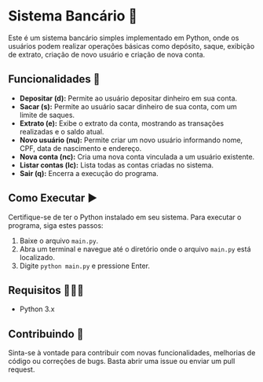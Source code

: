 # Sistema Bancário 🏦

Este é um sistema bancário simples implementado em Python, onde os usuários podem realizar operações básicas como depósito, saque, exibição de extrato, criação de novo usuário e criação de nova conta.

## Funcionalidades 🎯

- **Depositar (d):** Permite ao usuário depositar dinheiro em sua conta.
- **Sacar (s):** Permite ao usuário sacar dinheiro de sua conta, com um limite de saques.
- **Extrato (e):** Exibe o extrato da conta, mostrando as transações realizadas e o saldo atual.
- **Novo usuário (nu):** Permite criar um novo usuário informando nome, CPF, data de nascimento e endereço.
- **Nova conta (nc):** Cria uma nova conta vinculada a um usuário existente.
- **Listar contas (lc):** Lista todas as contas criadas no sistema.
- **Sair (q):** Encerra a execução do programa.

## Como Executar ▶️

Certifique-se de ter o Python instalado em seu sistema. Para executar o programa, siga estes passos:

1. Baixe o arquivo `main.py`.
2. Abra um terminal e navegue até o diretório onde o arquivo `main.py` está localizado.
3. Digite `python main.py` e pressione Enter.

## Requisitos 👨🏻‍💻

- Python 3.x

## Contribuindo 💬

Sinta-se à vontade para contribuir com novas funcionalidades, melhorias de código ou correções de bugs. Basta abrir uma issue ou enviar um pull request.
